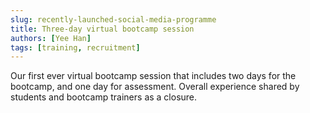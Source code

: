 ```yaml
---
slug: recently-launched-social-media-programme 
title: Three-day virtual bootcamp session
authors: [Yee Han]
tags: [training, recruitment]
---
```


Our first ever virtual bootcamp session that includes two days for the bootcamp, and one day for assessment. Overall experience shared by students and bootcamp trainers as a closure.

<!--truncate-->



